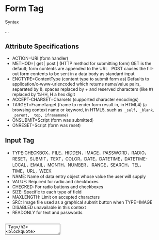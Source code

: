 
# Form Tag
Syntax   
              <FORM>...</FORM>
## Attribute Specifications

* ACTION=URI (form handler)
* METHOD=[ get | post ] (HTTP method for submitting form)
   GET	is the default; form contents are appended to the URL
   POST	causes the fill-out form contents to be sent in a data body as standard input
* ENCTYPE=ContentType (content type to submit form as)
   Defaults to application/x-www-urlencoded which returns name/value pairs, separated by &, spaces replaced by + and reserved characters (like #) replaced by %HH, H a hex digit
* ACCEPT-CHARSET=Charsets (supported character encodings)
* TARGET=FrameTarget (frame to render form result in, in HTML4) 
(a browsing context name or keyword, in HTML5, such as`` _self, _blank, _parent, _top, iframename``)
* ONSUBMIT=Script (form was submitted)
* ONRESET=Script (form was reset)


## Input Tag

* TYPE:CHECKBOX，FILE，HIDDEN，IMAGE，PASSWORD，RADIO，RESET，SUBMIT，TEXT，COLOR，DATE，DATETIME，DATETIME-LOCAL，EMAIL，MONTH，NUMBER，
  RANGE，SEARCH，TEL，TIME，URL，WEEK
* NAME:		Name of data entry object whose value the user will supply
* VALUE:		Required for radio and checkboxes
* CHECKED:	For radio buttons and checkboxes
* SIZE:		Specific to each type of field
* MAXLENGTH:	Limit on accepted characters
* SRC:	Image file used as a graphical submit button when TYPE=IMAGE
* DISABLED	unavailable in this context
* READONLY	for text and passwords

## <TEXTAREA> Tag
> Attribute：
* NAME=name specifies a name for the data entry object to be sent to the server-side script
* COLS=num Width (in characters) of a text-entry region on the screen If user types more than COLS characters, field is scrolled
* ROWS=num same as the above

## "<SELECT>" Tag
>Attributes:
* NAME=name
* SIZE=num Number of lines of the list to display at a time
* MULTIPLE Specifies that multiple list items may be selected (whereas normally only 1 item can be selected)

> HTML5 adds more attributes:
* AUTOFOCUS: drop-down list should automatically get focus
* FORM: defines one of more forms the select fields belongs to
* REQUIRED
> <Option> Tag
Use <option> tag to specify the start of a new menu item in the selection list
Syntax as follows:
<OPTION attributes> Text


## <FIELDSET> TAG
The content of a FIELDSET element must begin with a LEGEND to provide a caption for the group of controls. Following the LEGEND FIELDSET may contain any HTML element, including another FIELDSET
ACCESSKEY=I                    ALT + ACCESSKEY  快捷键


# CGI
## CGI invoke
CGI脚本是用下列两种方法使用的:
1、作为一个表单的ACTION
2、作为一个页中的直接link。

## 工作示意：
1、一个URL指向一个CGI脚本. 一个CGI脚本的URL能如普通的URL一样在任何地方出现。
2、服务器接收请求, 按照那个URL指向的脚本文件(注意文件的位置和扩展名),执行脚本。
3、脚本执行基于输入数据的操作，包括查询数据库、计算数值或调用系统中其他程序。脚本产生某种Web服务器能理解的输出结果。
4、服务器接收来自脚本的输出并且把它传回浏览器，让用户了解结果

Scripts can deliver information that is not directly readable by clients
The reason for the term “common gateway” is these programs act as gateways between the WWW and any other type of data or service

## environment variable
环境变量是在操作系统中一个具有特定名字的对象，它包含了一个或者多个应用程序所将使用到的信息。 例如Windows和DOS操作系统中的path环境变量，当要求系统运行一个程序而没有告诉它程序所在的完整路径时，系统除了在当前目录下面寻找此程序外，
还应到path中指定的路径去找。 用户通过设置环境变量，来更好的运行进程。
CGI environment variables are created by the web server and set immediately before the web server executes a gateway script，the CGI script can retrieve the values

## CGI variable
### 1. Non-request specific
SERVER_SOFTWARE, the name and version of the information server software answering the request
e.g. SERVER_SOFTWARE = Apache/1.3.15
SERVER_NAME, server’s hostname, DNS alias, or IP address
e.g. SERVER_NAME = nunki.usc.edu
GATEWAY_INTERFACE, the revision of the CGI specification with which this server complies
SERVER_PROTOCOL, the name and revision of the information protocol with which this request came in
e.g. SERVER_PROTOCOL = HTTP/1.0
SERVER_PORT, the port number to which the request was sent

### 2. Request specific
These variables are set depending on each request
REQUEST_METHOD, the method with which the request was made; e.g., (GET, POST)
PATH_INFO, the extra path information as given by the client; e.g.,
given http://nunki.usc.edu:8080/cgi-bin/test.cgi/extra/path
then PATH_INFO = /extra/path
PATH_TRANSLATED, the PATH_INFO path translated into an absolute document path on the local system
PATH_TRANSLATED = /auto/home-scf-03/csci571/WebServer/apache_1.2.5/htdocs/extra/path
SCRIPT_NAME, the path and name of the script being accessed as referenced in the URL
SCRIPT_NAME = /cgi-bin/test.cgi
QUERY_STRING, the information that follows the ? in the URL that referenced this script
REMOTE_HOST, Internet domain name of the host making the request
REMOTE_ADDR, the IP address of the remote host making the request
AUTH_TYPE, the authentication method required to authenticate a user who wants access
REMOTE_USER, user name that server and script have authenticated
REMOTE_IDENT, the remote user name retrieved by the server using inetd identification (RFC 1413)
CONTENT_TYPE, for queries that have attached information, such as POST method, this is the MIME content type of the data
CONTENT_LENGTH, the length of the content as given by the client
Also, every item of information in an HTTP request header is stored in an environment variable
	* Capitalize the name in the request header field
	* Convert dashes to underscores
	* Add the prefix HTTP_


Output from a script to the server could be:
A document generated by a script
The type of document could be: HTML, plain text, image, video or audio clip, and many other types
Instructions to the server for retrieving the desired output elsewhere
an error indicator

## Server Directives：
The output of scripts begins with a small header consisting of text lines containing server directives
This must be followed by a blank line
Any headers that are not server directives are sent directly back to the client
Server directives are used by CGI scripts to inform the server about the type of output
The current CGI specification defines three server directives:
	* Content-type
	* Location
	* Status
  1. Content-type: type/subtype
The MIME type of the document being returned
For example,
content-type: text/html	(HTML document)

2. Location
Alerts the server that the script is returning a reference to a document, not an actual document
If the argument is a URL, the server will issue a redirect to the client; for example,
location: http://www.ncsa.uiuc.edu/
If the argument is a path, the document specified will be retrieved by the server, starting at the document root; for example,
location: /path/doc.txt

3.	Status
This is used to give the server an HTTP/1.1 status line to send to the client
  E.g., 403 Forbidden
